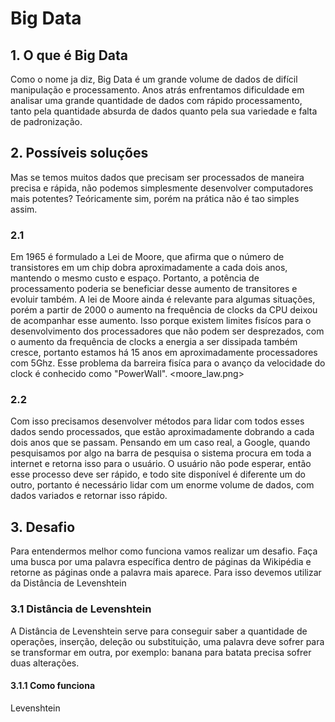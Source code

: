 # Big Data

## 1. O que é Big Data
Como o nome ja diz, Big Data é um grande volume de dados de difícil manipulação e processamento. Anos atrás enfrentamos dificuldade em analisar uma grande quantidade de dados com rápido processamento, tanto pela quantidade absurda de dados quanto pela sua variedade e falta de padronização.


## 2. Possíveis soluções
Mas se temos muitos dados que precisam ser processados de maneira precisa e rápida, não podemos simplesmente desenvolver computadores mais potentes? Teóricamente sim, porém na prática não é tao simples assim. 

### 2.1
Em 1965 é formulado a Lei de Moore, que afirma que o número de transistores em um chip dobra aproximadamente a cada dois anos, mantendo o mesmo custo e espaço. Portanto, a potência de processamento poderia se beneficiar desse aumento de transitores e evoluir também. A lei de Moore ainda é relevante para algumas situações, porém a partir de 2000 o aumento na frequência de clocks da CPU deixou de acompanhar esse aumento. Isso porque existem limites fisícos para o desenvolvimento dos processadores que não podem ser desprezados, com o aumento da frequência de clocks a energia a ser dissipada também cresce, portanto estamos há 15 anos em aproximadamente processadores com 5Ghz. Esse problema da barreira fisíca para o avanço da velocidade do clock é conhecido como "PowerWall".
<moore_law.png>

### 2.2 
Com isso precisamos desenvolver métodos para lidar com todos esses dados sendo processados, que estão aproximadamente dobrando a cada dois anos que se passam. Pensando em um caso real, a Google, quando pesquisamos por algo na barra de pesquisa o sistema procura em toda a internet e retorna isso para o usuário. O usuário não pode esperar, então esse processo deve ser rápido, e todo site disponível é diferente um do outro, portanto é necessário lidar com um enorme volume de dados, com dados variados e retornar isso rápido.


## 3. Desafio
Para entendermos melhor como funciona vamos realizar um desafio. Faça uma busca por uma palavra específica dentro de páginas da Wikipédia e retorne as páginas onde a palavra mais aparece. Para isso devemos utilizar da Distância de Levenshtein

### 3.1 Distância de Levenshtein
A Distância de Levenshtein serve para conseguir saber a quantidade de operações, inserção, deleção ou substituição, uma palavra deve sofrer para se transformar em outra, por exemplo: banana para batata precisa sofrer duas alterações.

#### 3.1.1 Como funciona
Levenshtein